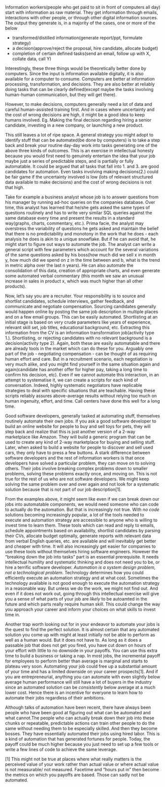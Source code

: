 
Information workers(people who get paid to sit in front of computers all day) start with information as raw material. They get information through emails, interactions with other people, or through other digital information sources. The output they generate is, in a majority of the cases, one or more of the below 

- transformed/distilled information(generate report/ppt, formulate strategy)
- a decision(approve/reject the proposal, hire candidate, allocate budget)
- completion of certain defined tasks(send an email, follow up with X, collate data, call Y)

Interestingly, these three things would be theoretically better done by computers. Since the input is information available digitally, it is also available for a computer to consume. Computers are better at information processing, transformation, and decisions. They are also better at reliably doing tasks that can be clearly defined(except maybe the tasks involving human-human communication, but they will get there).

However, to make decisions, computers generally need a lot of data and careful human-assisted training first. And in cases where uncertainty and the cost of wrong decisions are high, it might be a good idea to keep humans involved. Eg. Making the final decision regarding hiring a senior candidate, investing in a new company, or launching a new product.

This still leaves a lot of ripe space. A general strategy you might adopt to identify stuff that can be automated(be done by computers) is to take a step back and break your routine day-day work into tasks generating one of the above three kinds of outcomes. This is an exercise in intellectual honesty because you would first need to genuinely entertain the idea that your job maybe just a series of predictable steps, and is partially or fully automatable. It could be argued that all tasks that fall into 1. and 3. are good candidates for automation. Even tasks involving making decisions(2.) could be fair game if the uncertainty involved is low (lots of relevant structured data available to make decisions) and the cost of wrong decisions is not that high.

Take for example a business analyst whose job is to answer questions from his manager by running ad-hoc queries on the companies database. Over time, this analyst has learned that he/she gets asked the same types of questions routinely and has to write very similar SQL queries against the same database every time and present the results in a standard way(graphs, charts, commentary, etc.). Prima facie, the analyst may overstress the variability of questions he gets asked and maintain the belief that there is no predictability and monotony in the work that he does - each analysis he does is akin to a unique snowflake. But if he can avoid that, he might start to figure out ways to automate the job. The analyst can write a general script with few parameters which account for the several variations of the same questions asked by his boss(how much did we sell x in month y, how much did we spend on z in the time between and b, what is the trend in metric alpha over the last n years). He can also automate the consolidation of this data, creation of appropriate charts, and even generate some automated verbal commentary (this month we saw an unusual increase in sales in product x, which was much higher than all other products).

Now, let’s say you are a recruiter. Your responsibility is to source and shortlist candidates, schedule interviews, gather feedback, and communicate and negotiate compensation.  Sourcing candidates generally would happen online by posting the same job description in multiple places and on a few email groups. This can be easily automated. Shortlisting at an initial stage is based on very crude parameters like years of experience, relevant skill set, job titles, educational background, etc. Extracting this information from the CV is an information transformation job(activity type 1.). Shortlisting, or rejecting candidates with no relevant background is a decision(activity type 2). Again, both these are easily automatable and there are already tools in the market which can do these for you.
Arguably one part of the job - negotiating compensation - can be thought of as requiring human effort and care. But in a recruitment scenario, each negotiation is very much alike, and you might find yourself in the same situation again and again(candidate has another offer for higher pay, taking a long time to confirm his decision, etc). Even if we cannot automate this interaction, in an attempt to systematise it, we can create a scripts for each kind of conversation. Indeed, highly systematic negotiators have replicable strategies to deal with specific situations that are teachable. Having these scripts reliably assures above-average results without relying too much on human ingenuity, effort, and time. Call centers have done this well for a long time. 

Good software developers, generally tasked at automating stuff, themselves routinely automate their own jobs. If you ask a good software developer to build an online website for people to buy and sell toys for pets, they will step back and realize that this is just another version of a 2-way marketplace like Amazon. They will build a generic program that can be used to create any kind of 2-way marketplace for buying and selling stuff. Later, when asked to build a website for people to discover and sell used cars, they only have to press a few buttons. 
A stark difference between software developers and the rest of information workers is that once developers have solved a particular problem, they can move on to solving others. Their jobs involve breaking complex problems down to smaller problems, solving these problems exactly once, and moving on. This is not true for the rest of us who are not software developers. We might keep solving the same problem over and over again and not look for a systematic solution because that is not part of our job description[1]. 

From the examples above, it might seem like even if we can break down our jobs into automatable components, we would need someone who can code to actually do the automation. But that is increasingly not true. With *no code* solutions becoming increasingly popular, a lot of the tools needed to execute and automation strategy are accessible to anyone who is willing to invest time to learn them. These tools which can read and reply to emails, schedule appointments based on availability, shortlist candidates by parsing their CVs, allocate budget optimally, generate reports with relevant data from verbal English queries, etc. are available and will inevitably get better and cheaper with time. It will also increasingly get easier for companies to use these tools without themselves hiring software engineers. However the “breaking down the job into tasks” part is an essential prerequisite. It needs intellectual humility and systematic thinking and does not need you to be, or hire a terrific software developer. *Automation is a system design problem, not a technological problem*. Technology determines how you could efficiently execute an automation strategy and at what cost. Sometimes the technology available is not good enough to execute the automation strategy in a reasonable way. But unless we do the work, we might not find out. And even if it does not work out, going through this intellectual exercise will give you a sense of what parts of your job are *likely* to be autoamted in the future and which parts really require human skill. This could change the way you approach your career and inform your choices on what skills to invest time in.

Another trap worth looking out for in your endeavor to automate your jobs is the quest to find the perfect solution. It is almost certain that any automated solution you come up with might at least initially not be able to perform as well as a human would. But it does not have to. As long as it does a passable job that does not get you fired, you have cut down on hours of your effort with little to no downside in your payoffs. You can use this extra time to build a business or taking a nap. In most jobs, the incremental payoff for employees to perform better than average is marginal and starts to plateau very soon. Automating your job could free up a substantial amount of your time and has a limited downside on your career prospects[1]. And if you are entrepreneurial, anything you can automate with even slightly below average human performance will still have a lot of buyers in the industry since an automated solution can be *consistently* below average at a much lower cost. Hence there is an incentive for everyone  to learn how to automate their jobs regardless of their ambitions.

Although talks of automation have been recent, there have always been people who have been good at figuring out what can be automated and what cannot.The people who can actually break down their job into these chunks or repeatable, predictable actions can train other people to do the same without needing them to be especially skilled. And then they become bosses. They have essentially automated their jobs using hired labor. This is a kind of automation that has generated fortunes for people. Today, the payoff could be much higher because you just need to set up a few tools or write a few lines of code to achieve the same leverage.


[1] This might not be true at places where what really matters is the perceived value of your work rather than actual value or where actual value is not measurable/ not measured. Facetime and “hours put in” then become the metrics on which you payoffs are based. Those can sadly not be automated.
